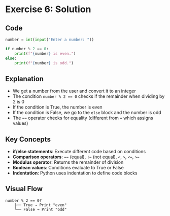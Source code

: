 # Exercise 6: Solution

## Code
```python
number = int(input("Enter a number: "))

if number % 2 == 0:
    print(f"{number} is even.")
else:
    print(f"{number} is odd.")
```

## Explanation
- We get a number from the user and convert it to an integer
- The condition `number % 2 == 0` checks if the remainder when dividing by 2 is 0
- If the condition is True, the number is even
- If the condition is False, we go to the `else` block and the number is odd
- The `==` operator checks for equality (different from `=` which assigns values)

## Key Concepts
- **if/else statements**: Execute different code based on conditions
- **Comparison operators**: `==` (equal), `!=` (not equal), `<`, `>`, `<=`, `>=`
- **Modulus operator**: Returns the remainder of division
- **Boolean values**: Conditions evaluate to True or False
- **Indentation**: Python uses indentation to define code blocks

## Visual Flow
```
number % 2 == 0?
    ├── True → Print "even"
    └── False → Print "odd"
```
